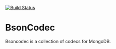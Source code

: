 [![Build Status](https://travis-ci.org/Cogile/bsoncodec.svg?branch=master)](https://travis-ci.org/Cogile/bsoncodec)

# BsonCodec

Bsoncodec is a collection of codecs for MongoDB. 
